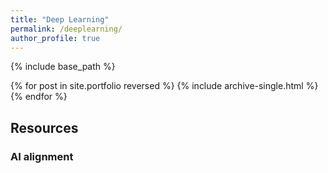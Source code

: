 ```yaml
---
title: "Deep Learning"
permalink: /deeplearning/
author_profile: true
---
```


{% include base_path %}

{% for post in site.portfolio reversed %}
  {% include archive-single.html %}
{% endfor %}

## Resources

### AI alignment

